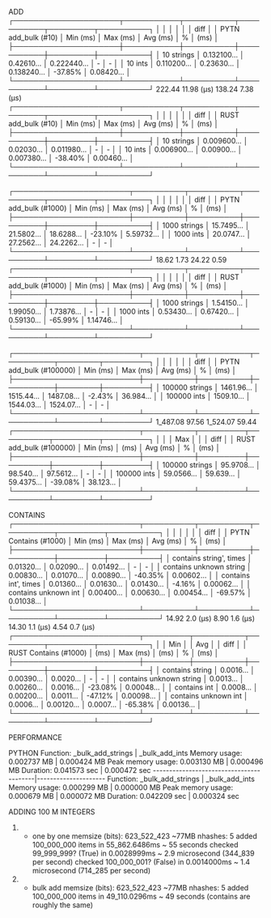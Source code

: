 ADD
┌─────────────────────┬───────────┬──────────┬───────────┬─────────┬──────────┐	
│                     │           │          │           │         │     diff │	
│ PYTN add_bulk (#10) │  Min (ms) │ Max (ms) │  Avg (ms) │       % │     (ms) │	
├─────────────────────┼───────────┼──────────┼───────────┼─────────┼──────────┤	
│ 10 strings          │ 0.132100… │ 0.42610… │ 0.222440… │       - │        - │	
│ 10 ints             │ 0.110200… │ 0.23630… │ 0.138240… │ -37.85% │ 0.08420… │	
└─────────────────────┴───────────┴──────────┴───────────┴─────────┴──────────┘
222.44    11.98 (μs)
138.24     7.38 (μs)
┌─────────────────────┬───────────┬──────────┬───────────┬─────────┬──────────┐
│                     │           │          │           │         │     diff │
│ RUST add_bulk (#10) │  Min (ms) │ Max (ms) │  Avg (ms) │       % │     (ms) │
├─────────────────────┼───────────┼──────────┼───────────┼─────────┼──────────┤
│ 10 strings          │ 0.009600… │ 0.02030… │ 0.011980… │       - │        - │
│ 10 ints             │ 0.006900… │ 0.00900… │ 0.007380… │ -38.40% │ 0.00460… │
└─────────────────────┴───────────┴──────────┴───────────┴─────────┴──────────┘

	
┌───────────────────────┬──────────┬──────────┬──────────┬─────────┬──────────┐	
│                       │          │          │          │         │     diff │	
│ PYTN add_bulk (#1000) │ Min (ms) │ Max (ms) │ Avg (ms) │       % │     (ms) │	
├───────────────────────┼──────────┼──────────┼──────────┼─────────┼──────────┤	
│ 1000 strings          │ 15.7495… │ 21.5802… │ 18.6288… │ -23.10% │ 5.59732… │	
│ 1000 ints             │ 20.0747… │ 27.2562… │ 24.2262… │       - │        - │	
└───────────────────────┴──────────┴──────────┴──────────┴─────────┴──────────┘
18.62     1.73
24.22     0.59
┌───────────────────────┬──────────┬──────────┬──────────┬─────────┬──────────┐
│                       │          │          │          │         │     diff │
│ RUST add_bulk (#1000) │ Min (ms) │ Max (ms) │ Avg (ms) │       % │     (ms) │
├───────────────────────┼──────────┼──────────┼──────────┼─────────┼──────────┤
│ 1000 strings          │ 1.54150… │ 1.99050… │ 1.73876… │       - │        - │
│ 1000 ints             │ 0.53430… │ 0.67420… │ 0.59130… │ -65.99% │ 1.14746… │
└───────────────────────┴──────────┴──────────┴──────────┴─────────┴──────────┘


┌─────────────────────────┬──────────┬──────────┬──────────┬────────┬─────────┐	
│                         │          │          │          │        │    diff │	
│ PYTN add_bulk (#100000) │ Min (ms) │ Max (ms) │ Avg (ms) │      % │    (ms) │	
├─────────────────────────┼──────────┼──────────┼──────────┼────────┼─────────┤	
│ 100000 strings          │ 1461.96… │ 1515.44… │ 1487.08… │ -2.43% │ 36.984… │	
│ 100000 ints             │ 1509.10… │ 1544.03… │ 1524.07… │      - │       - │	
└─────────────────────────┴──────────┴──────────┴──────────┴────────┴─────────┘	
1_487.08     97.56
1_524.07     59.44
┌─────────────────────────┬──────────┬─────────┬──────────┬─────────┬─────────┐
│                         │          │     Max │          │         │    diff │
│ RUST add_bulk (#100000) │ Min (ms) │    (ms) │ Avg (ms) │       % │    (ms) │
├─────────────────────────┼──────────┼─────────┼──────────┼─────────┼─────────┤
│ 100000 strings          │ 95.9708… │ 98.540… │ 97.5612… │       - │       - │
│ 100000 ints             │ 59.0566… │ 59.639… │ 59.4375… │ -39.08% │ 38.123… │
└─────────────────────────┴──────────┴─────────┴──────────┴─────────┴─────────┘

CONTAINS
┌─────────────────────────┬──────────┬──────────┬──────────┬─────────┬──────────┐
│                         │          │          │          │         │     diff │
│ PYTN Contains (#1000)   │ Min (ms) │ Max (ms) │ Avg (ms) │       % │     (ms) │
├─────────────────────────┼──────────┼──────────┼──────────┼─────────┼──────────┤
│ contains string', times │ 0.01320… │ 0.02090… │ 0.01492… │       - │        - │
│ contains unknown string │ 0.00830… │ 0.01070… │ 0.00890… │ -40.35% │ 0.00602… │
│ contains int', times	  │ 0.01360… │ 0.01630… │ 0.01430… │  -4.16% │ 0.00062… │
│ contains unknown int	  │ 0.00400… │ 0.00630… │ 0.00454… │ -69.57% │ 0.01038… │
└─────────────────────────┴──────────┴──────────┴──────────┴─────────┴──────────┘
14.92     2.0       (μs)
 8.90     1.6       (μs)
14.30     1.1       (μs)
 4.54     0.7       (μs)
┌─────────────────────────┬─────────┬──────────┬─────────┬─────────┬──────────┐
│                         │     Min │          │     Avg │         │     diff │
│ RUST Contains (#1000)   │    (ms) │ Max (ms) │    (ms) │       % │     (ms) │
├─────────────────────────┼─────────┼──────────┼─────────┼─────────┼──────────┤
│ contains string         │ 0.0016… │ 0.00390… │ 0.0020… │       - │        - │
│ contains unknown string │ 0.0013… │ 0.00260… │ 0.0016… │ -23.08% │ 0.00048… │
│ contains int            │ 0.0008… │ 0.00200… │ 0.0011… │ -47.12% │ 0.00098… │
│ contains unknown int    │ 0.0006… │ 0.00120… │ 0.0007… │ -65.38% │ 0.00136… │
└─────────────────────────┴─────────┴──────────┴─────────┴─────────┴──────────┘



PERFORMANCE

PYTHON
Function:             _bulk_add_strings  |   _bulk_add_ints
Memory usage:         0.002737 MB        |   0.000424 MB
Peak memory usage:    0.003130 MB        |   0.000496 MB
Duration:             0.041573 sec       |   0.000472 sec
-----------------------------------------|---------------------
Function:             _bulk_add_strings  |   _bulk_add_ints
Memory usage:         0.000299 MB        |   0.000000 MB
Peak memory usage:    0.000679 MB        |   0.000072 MB
Duration:             0.042209 sec       |   0.000324 sec


ADDING 100 M INTEGERS
1. - one by one
memsize (bits): 623_522_423                     ~77MB
nhashes:        5
added   100_000_000 items in  55_862.6486ms     ~ 55 seconds
checked  99_999_999? (True) in  0.0028999ms     ~ 2.9 microsecond  (344_839 per second)
checked 100_000_001? (False) in 0.0014000ms     ~ 1.4 microsecond  (714_285 per second)
2. - bulk add
memsize (bits): 623_522_423                     ~77MB
nhashes:        5
added 100_000_000 items in 49_110.0296ms        ~ 49 seconds
(contains are roughly the same)